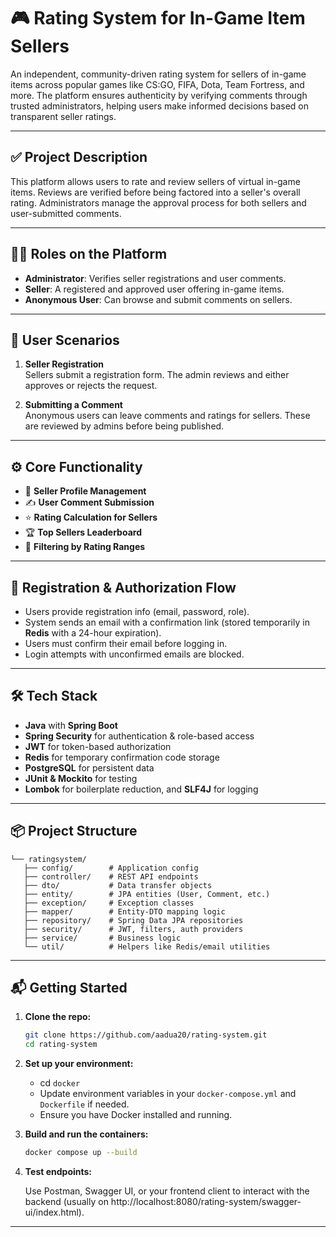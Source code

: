 # 🎮 Rating System for In-Game Item Sellers

An independent, community-driven rating system for sellers of in-game items across popular games like CS:GO, FIFA, Dota, Team Fortress, and more. The platform ensures authenticity by verifying comments through trusted administrators, helping users make informed decisions based on transparent seller ratings.

---

## ✅ Project Description

This platform allows users to rate and review sellers of virtual in-game items. Reviews are verified before being factored into a seller's overall rating. Administrators manage the approval process for both sellers and user-submitted comments.

---

## 🧑‍💻 Roles on the Platform

- **Administrator**: Verifies seller registrations and user comments.
- **Seller**: A registered and approved user offering in-game items.
- **Anonymous User**: Can browse and submit comments on sellers.

---

## 🚀 User Scenarios

1. **Seller Registration**  
   Sellers submit a registration form. The admin reviews and either approves or rejects the request.

2. **Submitting a Comment**  
   Anonymous users can leave comments and ratings for sellers. These are reviewed by admins before being published.

---

## ⚙️ Core Functionality

- 📄 **Seller Profile Management**
- ✍️ **User Comment Submission**
- ⭐ **Rating Calculation for Sellers**
- 🏆 **Top Sellers Leaderboard**
- 🎯 **Filtering by Rating Ranges**

---

## 🔐 Registration & Authorization Flow

- Users provide registration info (email, password, role).
- System sends an email with a confirmation link (stored temporarily in **Redis** with a 24-hour expiration).
- Users must confirm their email before logging in.
- Login attempts with unconfirmed emails are blocked.

---

## 🛠️ Tech Stack

- **Java** with **Spring Boot**
- **Spring Security** for authentication & role-based access
- **JWT** for token-based authorization
- **Redis** for temporary confirmation code storage
- **PostgreSQL** for persistent data
- **JUnit & Mockito** for testing
- **Lombok** for boilerplate reduction, and **SLF4J** for logging

---

## 📦 Project Structure

```
└── ratingsystem/
   ├── config/        # Application config
   ├── controller/    # REST API endpoints
   ├── dto/           # Data transfer objects
   ├── entity/        # JPA entities (User, Comment, etc.)
   ├── exception/     # Exception classes
   ├── mapper/        # Entity-DTO mapping logic
   ├── repository/    # Spring Data JPA repositories
   ├── security/      # JWT, filters, auth providers
   ├── service/       # Business logic
   └── util/          # Helpers like Redis/email utilities
```

---

## 📬 Getting Started

1. **Clone the repo:**

   ```bash
   git clone https://github.com/aadua20/rating-system.git
   cd rating-system
   ```

2. **Set up your environment:**

   - cd `docker`
   - Update environment variables in your `docker-compose.yml` and `Dockerfile` if needed.
   - Ensure you have Docker installed and running.

3. **Build and run the containers:**

   ```bash
   docker compose up --build
   ```

4. **Test endpoints:**

   Use Postman, Swagger UI, or your frontend client to interact with the backend (usually on http://localhost:8080/rating-system/swagger-ui/index.html).

---
